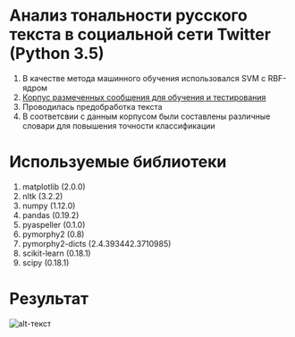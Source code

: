 # Анализ тональности русского текста в социальной сети Twitter (Python 3.5)
1. В качестве метода машинного обучения использовался SVM с RBF-ядром
2. [Корпус размеченных сообщения для обучения и тестирования](http://study.mokoron.com/)
3. Проводилась предобработка текста 
4. В соответсвии с данным корпусом были составлены различные словари для повышения точности классификации

# Используемые библиотеки

1. matplotlib (2.0.0)
2. nltk (3.2.2)
3. numpy (1.12.0)
4. pandas (0.19.2)
5. pyaspeller (0.1.0)
6. pymorphy2 (0.8)
7. pymorphy2-dicts (2.4.393442.3710985)
8. scikit-learn (0.18.1)
9. scipy (0.18.1)

# Результат

![alt-текст](https://github.com/VladislavShipovskoi/sentiment_analysis/blob/master/result.png "Результат")
